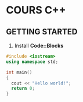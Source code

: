 # COURS C++

## GETTING STARTED
1. Install **Code::Blocks**




```C++
#include <iostream>
using namespace std;

int main()
{
  cout << "Hello world!";
  return 0;
}
```
